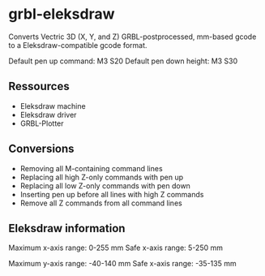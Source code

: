 # grbl-eleksdraw

Converts Vectric 3D (X, Y, and Z) GRBL-postprocessed, mm-based gcode to a Eleksdraw-compatible gcode format.

Default pen up command: M3 S20
Default pen down height: M3 S30

## Ressources

- Eleksdraw machine
- Eleksdraw driver
- GRBL-Plotter

## Conversions

- Removing all M-containing command lines
- Replacing all high Z-only commands with pen up
- Replacing all low Z-only commands with pen down
- Inserting pen up before all lines with high Z commands
- Remove all Z commands from all command lines

## Eleksdraw information
Maximum x-axis range: 0-255 mm
Safe x-axis range: 5-250 mm

Maximum y-axis range: -40-140 mm
Safe x-axis range: -35-135 mm